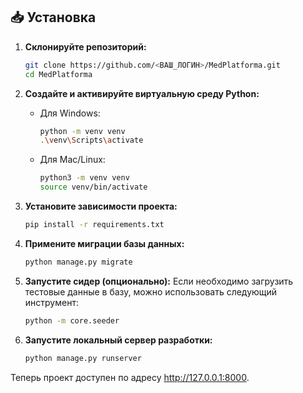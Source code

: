 ## 📥 Установка
1. **Склонируйте репозиторий:**
   ```bash
   git clone https://github.com/<ВАШ_ЛОГИН>/MedPlatforma.git
   cd MedPlatforma
   ```

2. **Создайте и активируйте виртуальную среду Python:**
   - Для Windows:
     ```bash
     python -m venv venv
     .\venv\Scripts\activate
     ```
   - Для Mac/Linux:
     ```bash
     python3 -m venv venv
     source venv/bin/activate
     ```

3. **Установите зависимости проекта:**
   ```bash
   pip install -r requirements.txt
   ```

4. **Примените миграции базы данных:**
   ```bash
   python manage.py migrate
   ```

5. **Запустите сидер (опционально):**
   Если необходимо загрузить тестовые данные в базу, можно использовать следующий инструмент:
   ```bash
   python -m core.seeder
   ```


6. **Запустите локальный сервер разработки:**
   ```bash
   python manage.py runserver
   ```

Теперь проект доступен по адресу http://127.0.0.1:8000.